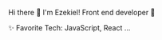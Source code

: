  Hi there :wave: I'm Ezekiel!  Front end developer :man:

 :sparkles: Favorite Tech: JavaScript, React ...

<!-- :notebook: I’m currently learning react js...

 :email: ezekielnizamani0@gmail.com

<!--
**ezekielnizamani/ezekielnizamani** is a ✨ _special_ ✨ repository because its `README.md` (this file) appears on your GitHub profile.
